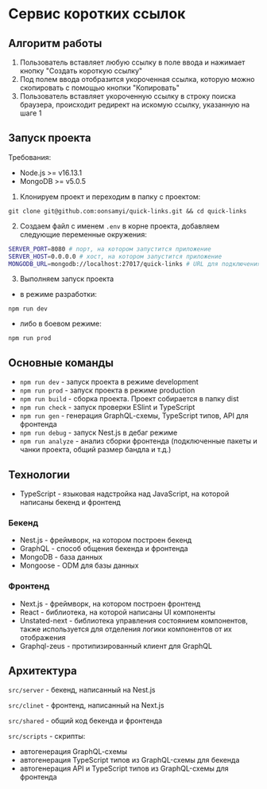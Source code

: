 # Сервис коротких ссылок

## Алгоритм работы
1. Пользователь вставляет любую ссылку в поле ввода и нажимает кнопку "Создать короткую ссылку"
2. Под полем ввода отобразится укороченная ссылка, которую можно скопировать с помощью кнопки "Копировать"
3. Пользователь вставляет укороченную ссылку в строку поиска браузера, происходит редирект на искомую ссылку, указанную на шаге 1

## Запуск проекта
Требования:
- Node.js >= v16.13.1
- MongoDB >= v5.0.5

1. Клонируем проект и переходим в папку с проектом:
```console
git clone git@github.com:oonsamyi/quick-links.git && cd quick-links
```
2. Создаем файл с именем `.env` в корне проекта, добавляем следующие переменные окружения:
```bash
SERVER_PORT=8080 # порт, на котором запустится приложение
SERVER_HOST=0.0.0.0 # хост, на котором запустится приложение
MONGODB_URL=mongodb://localhost:27017/quick-links # URL для подключения к MongoDB
```
3. Выполняем запуск проекта

- в режиме разработки:
```console
npm run dev
```
- либо в боевом режиме:
```console
npm run prod
```
## Основные команды
- `npm run dev` - запуск проекта в режиме development
- `npm run prod` - запуск проекта в режиме production
- `npm run build` - сборка проекта. Проект собирается в папку dist
- `npm run check` - запуск проверки ESlint и TypeScript
- `npm run gen` - генерация GraphQL-cхемы, TypeScript типов, API для фронтенда
- `npm run debug` - запуск Nest.js в дебаг режиме
- `npm run analyze` - анализ сборки фронтенда (подключенные пакеты и чанки проекта, общий размер бандла и т.д.)

## Технологии
- TypeScript - языковая надстройка над JavaScript, на которой написаны бекенд и фронтенд

### Бекенд
- Nest.js - фреймворк, на котором построен бекенд
- GraphQL - способ общения бекенда и фронтенда
- MongoDB - база данных
- Mongoose - ODM для базы данных

### Фронтенд
- Next.js - фреймворк, на котором построен фронтенд
- React - библиотека, на которой написаны UI компоненты
- Unstated-next - библиотека управления состоянием компонентов, также используется для отделения логики компонентов от их отображения
- Graphql-zeus - протипизированный клиент для GraphQL

## Архитектура
`src/server` - бекенд, написанный на Nest.js

`src/clinet` - фронтенд, написанный на Next.js

`src/shared` - общий код бекенда и фронтенда

`src/scripts` - скрипты:
- автогенерация GraphQL-cхемы
- автогенерация TypeScript типов из GraphQL-схемы для бекенда
- автогенерация API и TypeScript типов из GraphQL-схемы для фронтенда
